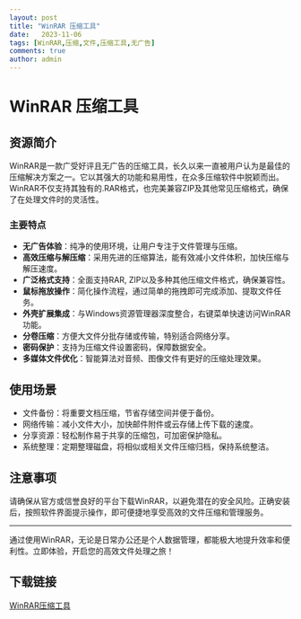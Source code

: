 ```yaml
---
layout: post
title: "WinRAR 压缩工具"
date:   2023-11-06
tags: [WinRAR,压缩,文件,压缩工具,无广告]
comments: true
author: admin
---
```

# WinRAR 压缩工具

## 资源简介

WinRAR是一款广受好评且无广告的压缩工具，长久以来一直被用户认为是最佳的压缩解决方案之一。它以其强大的功能和易用性，在众多压缩软件中脱颖而出。WinRAR不仅支持其独有的.RAR格式，也完美兼容ZIP及其他常见压缩格式，确保了在处理文件时的灵活性。

### 主要特点

- **无广告体验**：纯净的使用环境，让用户专注于文件管理与压缩。
- **高效压缩与解压缩**：采用先进的压缩算法，能有效减小文件体积，加快压缩与解压速度。
- **广泛格式支持**：全面支持RAR, ZIP以及多种其他压缩文件格式，确保兼容性。
- **鼠标拖放操作**：简化操作流程，通过简单的拖拽即可完成添加、提取文件任务。
- **外壳扩展集成**：与Windows资源管理器深度整合，右键菜单快速访问WinRAR功能。
- **分卷压缩**：方便大文件分批存储或传输，特别适合网络分享。
- **密码保护**：支持为压缩文件设置密码，保障数据安全。
- **多媒体文件优化**：智能算法对音频、图像文件有更好的压缩处理效果。

## 使用场景

- 文件备份：将重要文档压缩，节省存储空间并便于备份。
- 网络传输：减小文件大小，加快邮件附件或云存储上传下载的速度。
- 分享资源：轻松制作易于共享的压缩包，可加密保护隐私。
- 系统整理：定期整理磁盘，将相似或相关文件压缩归档，保持系统整洁。

## 注意事项

请确保从官方或信誉良好的平台下载WinRAR，以避免潜在的安全风险。正确安装后，按照软件界面提示操作，即可便捷地享受高效的文件压缩和管理服务。

---

通过使用WinRAR，无论是日常办公还是个人数据管理，都能极大地提升效率和便利性。立即体验，开启您的高效文件处理之旅！

## 下载链接

[WinRAR压缩工具](https://pan.quark.cn/s/feb8b5876911)